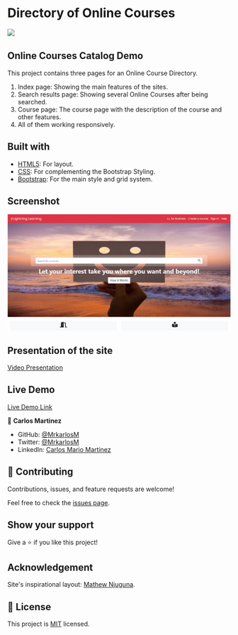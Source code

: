 # Directory of Online Courses

![](https://img.shields.io/badge/Microverse-blueviolet)


## Online Courses Catalog Demo

This project contains three pages for an Online Course Directory.

1. Index page: Showing the main features of the sites.
2. Search results page: Showing several Online Courses after being searched.
3. Course page: The course page with the description of the course and other features.
4. All of them working responsively.

## Built with
- [HTML5](https://html.spec.whatwg.org/): For layout.
- [CSS](https://www.w3.org/Style/CSS/): For complementing the Bootstrap Styling.
- [Bootstrap](https://getbootstrap.com/): For the main style and grid system.

## Screenshot

![screenshot](./src/images/a.png)

## Presentation of the site

[Video Presentation](https://www.loom.com/share/fbf1bb0bb7ba45a49a09ad50f3c3dd31)

## Live Demo

[Live Demo Link](https://raw.githack.com/MrkarlosM/courses-directory/feature-branch/index.html)

👤 **Carlos Martinez**

- GitHub: [@MrkarlosM](https://github.com/MrkarlosM)
- Twitter: [@MrkarlosM](@MrkarlosM)
- LinkedIn: [Carlos Mario Martinez](https://www.linkedin.com/in/carlos-mario-martinez-b1768355/)

## 🤝 Contributing

Contributions, issues, and feature requests are welcome!

Feel free to check the [issues page](https://github.com/MrkarlosM/courses-directory/issues).

## Show your support

Give a ⭐️ if you like this project!

## Acknowledgement

Site's inspirational layout: [Mathew Njuguna](https://www.behance.net/gallery/25563385/PatashuleKE).

## 📝 License

This project is [MIT](LICENSE) licensed.
